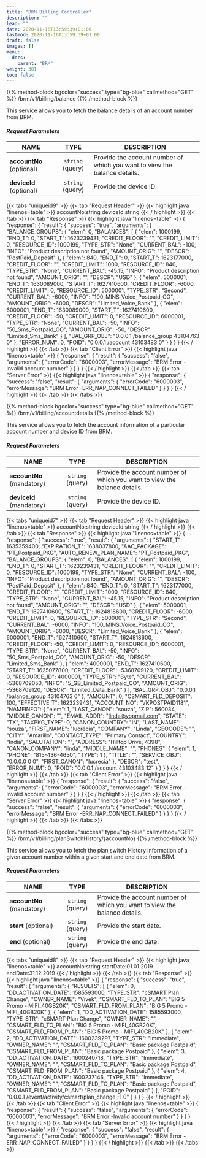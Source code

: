 ```yaml
---
title: "BRM Billing Controller"
description: ""
lead: ""
date: 2020-11-16T13:59:39+01:00
lastmod: 2020-11-16T13:59:39+01:00
draft: false
images: []
menu:
  docs:
    parent: "BRM"
weight: 301
toc: false
---
```


{{% method-block bgcolor="success" type="bg-blue" callmethod="GET" %}}
  /brm/v1/billing/balance
{{% /method-block %}}

This service allows you to fetch the balance details of an account number from BRM.

<section>

#### *Request Parameters*
| NAME        | TYPE          | DESCRIPTION  |
| ------------- |:-------------:| ----- |
| **accountNo** (optional)    | ``string`` (query) | Provide the account number of which you want to view the balance details. |
| **deviceId** (optional)    | ``string`` (query)      |   Provide the device ID. |

{{< tabs "uniqueid9" >}}
{{< tab "Request Header" >}}
{{< highlight java "linenos=table" >}}
accountNo:string
deviceId:string
{{< / highlight >}}
{{< /tab >}}
{{< tab "Response" >}}
{{< highlight java "linenos=table" >}}
{
  "response": {
    "result": {
      "success": "true",
      "arguments": {
        "BALANCE_GROUPS": {
          "elem": 0,
          "BALANCES": [
            {
              "elem": 1000199,
              "END_T": 0,
              "START_T": 1623239431,
              "CREDIT_FLOOR": "",
              "CREDIT_LIMIT": 0,
              "RESOURCE_ID": 1000199,
              "TYPE_STR": "None",
              "CURRENT_BAL": -100,
              "INFO": "Product description not found",
              "AMOUNT_ORIG": "",
              "DESCR": "PostPaid_Deposit"
            },
            {
              "elem": 840,
              "END_T": 0,
              "START_T": 1623177000,
              "CREDIT_FLOOR": "",
              "CREDIT_LIMIT": 1000,
              "RESOURCE_ID": 840,
              "TYPE_STR": "None",
              "CURRENT_BAL": -45.15,
              "INFO": "Product description not found",
              "AMOUNT_ORIG": "",
              "DESCR": "USD"
            },
            {
              "elem": 5000001,
              "END_T": 1630089000,
              "START_T": 1627410600,
              "CREDIT_FLOOR": -6000,
              "CREDIT_LIMIT": 0,
              "RESOURCE_ID": 5000001,
              "TYPE_STR": "Second",
              "CURRENT_BAL": -6000,
              "INFO": "100_MINS_Voice_Postpaid_CO",
              "AMOUNT_ORIG": -6000,
              "DESCR": "Limited_Voice_Bank"
            },
            {
              "elem": 6000001,
              "END_T": 1630089000,
              "START_T": 1627410600,
              "CREDIT_FLOOR": -50,
              "CREDIT_LIMIT": 0,
              "RESOURCE_ID": 6000001,
              "TYPE_STR": "None",
              "CURRENT_BAL": -50,
              "INFO": "50_Sms_Postpaid_CO",
              "AMOUNT_ORIG": -50,
              "DESCR": "Limited_Sms_Bank"
            }
          ],
          "BAL_GRP_OBJ": "0.0.0.1 /balance_group 43104763 0"
        },
        "ERROR_NUM": 0,
        "POID": "0.0.0.1 /account 43103483 0"
      }
    }
  }
}
{{< / highlight >}}
{{< /tab >}}
{{< tab "Client Error" >}}
{{< highlight java "linenos=table" >}}
{
  "response": {
    "result": {
      "success": "false",
      "arguments": {
        "errorCode": "6000003",
        "errorMessage": "BRM Error -Invalid account number"
      }
    }
  }
}
{{< / highlight >}}
{{< /tab >}}
{{< tab "Server Error" >}}
{{< highlight java "linenos=table" >}}
{
  "response": {
    "success": "false",
    "result": {
      "arguments": {
        "errorCode": "6000003",
        "errorMessage": "BRM Error -ERR_NAP_CONNECT_FAILED"
      }
    }
  }
}
{{< / highlight >}}
{{< /tab >}}
{{< /tabs >}}
</section>

{{% method-block bgcolor="success" type="bg-blue" callmethod="GET" %}}
  /brm/v1/billing/accountdetails
{{% /method-block %}}

This service allows you to fetch the account information of a particular account number and device ID from BRM.

<section>

#### *Request Parameters*
| NAME        | TYPE          | DESCRIPTION  |
| ------------- |:-------------:| ----- |
| **accountNo** (mandatory)    | ``string`` (query) | Provide the account number of which you want to view the balance details. |
| **deviceId** (mandatory)    | ``string`` (query)      |   Provide the device ID. |

{{< tabs "uniqueid7" >}}
{{< tab "Request Header" >}}
{{< highlight java "linenos=table" >}}
accountNo:string
deviceId:string
{{< / highlight >}}
{{< /tab >}}
{{< tab "Response" >}}
{{< highlight java "linenos=table" >}}
{
  "response": {
    "success": "true",
    "result": {
      "arguments": {
        "START_T": 1635359400,
        "EXPIRATION_T": 1638037800,
        "AAC_PACKAGE": "PT_Postpaid_PKG",
        "AUTO_RENEW_PLAN_NAME": "PT_Postpaid_PKG",
        "BALANCE_GROUPS": {
          "elem": 0,
          "BALANCES": [
            {
              "elem": 1000199,
              "END_T": 0,
              "START_T": 1623239431,
              "CREDIT_FLOOR": "",
              "CREDIT_LIMIT": 0,
              "RESOURCE_ID": 1000199,
              "TYPE_STR": "None",
              "CURRENT_BAL": -100,
              "INFO": "Product description not found",
              "AMOUNT_ORIG": "",
              "DESCR": "PostPaid_Deposit"
            },
            {
              "elem": 840,
              "END_T": 0,
              "START_T": 1623177000,
              "CREDIT_FLOOR": "",
              "CREDIT_LIMIT": 1000,
              "RESOURCE_ID": 840,
              "TYPE_STR": "None",
              "CURRENT_BAL": -45.15,
              "INFO": "Product description not found",
              "AMOUNT_ORIG": "",
              "DESCR": "USD"
            },
            {
              "elem": 5000001,
              "END_T": 1627410600,
              "START_T": 1624818600,
              "CREDIT_FLOOR": -6000,
              "CREDIT_LIMIT": 0,
              "RESOURCE_ID": 5000001,
              "TYPE_STR": "Second",
              "CURRENT_BAL": -6000,
              "INFO": "100_MINS_Voice_Postpaid_CO",
              "AMOUNT_ORIG": -6000,
              "DESCR": "Limited_Voice_Bank"
            },
            {
              "elem": 6000001,
              "END_T": 1627410600,
              "START_T": 1624818600,
              "CREDIT_FLOOR": -50,
              "CREDIT_LIMIT": 0,
              "RESOURCE_ID": 6000001,
              "TYPE_STR": "None",
              "CURRENT_BAL": -50,
              "INFO": "50_Sms_Postpaid_CO",
              "AMOUNT_ORIG": -50,
              "DESCR": "Limited_Sms_Bank"
            },
            {
              "elem": 4000001,
              "END_T": 1627410600,
              "START_T": 1625077800,
              "CREDIT_FLOOR": -5368709120,
              "CREDIT_LIMIT": 0,
              "RESOURCE_ID": 4000001,
              "TYPE_STR": "Byte",
              "CURRENT_BAL": -5368709050,
              "INFO": "5_GB_Limited_Postpaid_CO",
              "AMOUNT_ORIG": -5368709120,
              "DESCR": "Limited_Data_Bank"
            }
          ],
          "BAL_GRP_OBJ": "0.0.0.1 /balance_group 43104763 0"
        },
        "AMOUNT": 0,
        "CSMART_FLD_DEPOSIT": 100,
        "EFFECTIVE_T": 1623239431,
        "ACCOUNT_NO": "VKPOSTPAID1181",
        "NAMEINFO": {
          "elem": 1,
          "LAST_CANON": "souza",
          "ZIP": 560034,
          "MIDDLE_CANON": "",
          "EMAIL_ADDR": "linda@yopmail.com",
          "STATE": "TX",
          "TAXPKG_TYPE": 0,
          "CANON_COUNTRY": "IN",
          "LAST_NAME": "souza",
          "FIRST_NAME": "lucrécia",
          "COMPANY": "Linda",
          "GEOCODE": "",
          "CITY": "Amarillo",
          "CONTACT_TYPE": "Primary Contact",
          "COUNTRY": "India",
          "SALUTATION": "",
          "ADDRESS": "Hilltop Drive, 4398",
          "CANON_COMPANY": "linda",
          "MIDDLE_NAME": "",
          "PHONES": {
            "elem": 1,
            "PHONE": "815-436-4650",
            "TYPE": 1
          },
          "TITLE": "",
          "SERVICE_OBJ": "0.0.0.0  0 0",
          "FIRST_CANON": "lucrecia"
        },
        "DESCR": "test",
        "ERROR_NUM": 0,
        "POID": "0.0.0.1 /account 43103483 12"
      }
    }
  }
}
{{< / highlight >}}
{{< /tab >}}
{{< tab "Client Error" >}}
{{< highlight java "linenos=table" >}}
{
  "response": {
    "result": {
      "success": "false",
      "arguments": {
        "errorCode": "6000003",
        "errorMessage": "BRM Error -Invalid account number"
      }
    }
  }
}
{{< / highlight >}}
{{< /tab >}}
{{< tab "Server Error" >}}
{{< highlight java "linenos=table" >}}
{
  "response": {
    "success": "false",
    "result": {
      "arguments": {
        "errorCode": "6000003",
        "errorMessage": "BRM Error -ERR_NAP_CONNECT_FAILED"
      }
    }
  }
}
{{< / highlight >}}
{{< /tab >}}
{{< /tabs >}}
</section>

{{% method-block bgcolor="success" type="bg-blue" callmethod="GET" %}}
  /brm/v1/billing/planSwitchHistory/{accountNo}
{{% /method-block %}}

This service allows you to fetch the plan switch History information of a given account number within a given start and end date from BRM.

<section>

#### *Request Parameters*
| NAME        | TYPE          | DESCRIPTION  |
| ------------- |:-------------:| ----- |
| **accountNo** (mandatory)    | ``string`` (query) | Provide the account number of which you want to view the balance details. |
| **start** (optional)    | ``string`` (query)      |   Provide the start date. |
| **end** (optional)    | ``string`` (query)      |   Provide the end date. |

{{< tabs "uniqueid8" >}}
{{< tab "Request Header" >}}
{{< highlight java "linenos=table" >}}
accountNo:string
startDate:01.01.2019
endDate:31.12.2019
{{< / highlight >}}
{{< /tab >}}
{{< tab "Response" >}}
{{< highlight java "linenos=table" >}}
{
  "response": {
    "success": "true",
    "result": {
      "arguments": {
        "RESULTS": [
          {
            "elem": 0,
            "DD_ACTIVATION_DATE": 1585593000,
            "TYPE_STR": "cSMART Plan Change",
            "OWNER_NAME": "Vivek",
            "CSMART_FLD_TO_PLAN": "BIG 5 Promo - MIFI_40GB20K",
            "CSMART_FLD_FROM_PLAN": "BIG 5 Promo - MIFI_40GB20K"
          },
          {
            "elem": 1,
            "DD_ACTIVATION_DATE": 1585593000,
            "TYPE_STR": "cSMART Plan Change",
            "OWNER_NAME": "",
            "CSMART_FLD_TO_PLAN": "BIG 5 Promo - MIFI_40GB20K",
            "CSMART_FLD_FROM_PLAN": "BIG 5 Promo - MIFI_40GB20K"
          },
          {
            "elem": 2,
            "DD_ACTIVATION_DATE": 1600239297,
            "TYPE_STR": "Immediate",
            "OWNER_NAME": "",
            "CSMART_FLD_TO_PLAN": "Basic package Postpaid",
            "CSMART_FLD_FROM_PLAN": "Basic package Postpaid"
          },
          {
            "elem": 3,
            "DD_ACTIVATION_DATE": 1600240718,
            "TYPE_STR": "Immediate",
            "OWNER_NAME": "",
            "CSMART_FLD_TO_PLAN": "Basic package Postpaid",
            "CSMART_FLD_FROM_PLAN": "Basic package Postpaid"
          },
          {
            "elem": 4,
            "DD_ACTIVATION_DATE": 1600237146,
            "TYPE_STR": "Immediate",
            "OWNER_NAME": "",
            "CSMART_FLD_TO_PLAN": "Basic package Postpaid",
            "CSMART_FLD_FROM_PLAN": "Basic package Postpaid"
          }
        ],
        "POID": "0.0.0.1 /event/activity/csmart/plan_change -1 0"
      }
    }
  }
}
{{< / highlight >}}
{{< /tab >}}
{{< tab "Client Error" >}}
{{< highlight java "linenos=table" >}}
{
  "response": {
    "result": {
      "success": "false",
      "arguments": {
        "errorCode": "6000003",
        "errorMessage": "BRM Error -Invalid account number"
      }
    }
  }
}
{{< / highlight >}}
{{< /tab >}}
{{< tab "Server Error" >}}
{{< highlight java "linenos=table" >}}
{
  "response": {
    "success": "false",
    "result": {
      "arguments": {
        "errorCode": "6000003",
        "errorMessage": "BRM Error -ERR_NAP_CONNECT_FAILED"
      }
    }
  }
}
{{< / highlight >}}
{{< /tab >}}
{{< /tabs >}}
</section>
